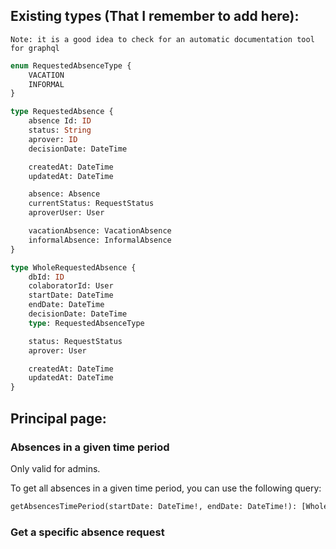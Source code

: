## Existing types (That I remember to add here):
`Note: it is a good idea to check for an automatic documentation tool for graphql`
``` graphql
enum RequestedAbsenceType {
    VACATION
    INFORMAL
}

type RequestedAbsence {
    absence Id: ID
    status: String
    aprover: ID
    decisionDate: DateTime

    createdAt: DateTime
    updatedAt: DateTime

    absence: Absence
    currentStatus: RequestStatus
    aproverUser: User

    vacationAbsence: VacationAbsence
    informalAbsence: InformalAbsence
}

type WholeRequestedAbsence {
    dbId: ID
    colaboratorId: User
    startDate: DateTime
    endDate: DateTime
    decisionDate: DateTime
    type: RequestedAbsenceType

    status: RequestStatus
    aprover: User

    createdAt: DateTime
    updatedAt: DateTime
}
```

## Principal page:
### Absences in a given time period
Only valid for admins.

To get all absences in a given time period, you can use the following query:
``` graphql
getAbsencesTimePeriod(startDate: DateTime!, endDate: DateTime!): [WholeRequestedAbsence]
```


### Get a specific absence request
